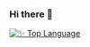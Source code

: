 ### Hi there 👋

<!--
**ChangYeop-Yang/ChangYeop-Yang** is a ✨ _special_ ✨ repository because its `README.md` (this file) appears on your GitHub profile.

Here are some ideas to get you started:

- 🔭 I’m currently working on ...
- 🌱 I’m currently learning ...
- 👯 I’m looking to collaborate on ...
- 🤔 I’m looking for help with ...
- 💬 Ask me about ...
- 📫 How to reach me: ...
- 😄 Pronouns: ...
- ⚡ Fun fact: ...
-->

[![✨ Top Language](https://github-readme-stats.vercel.app/api/top-langs/?username=ChangYeop-Yang)](https://github.com/anuraghazra/github-readme-stats)
